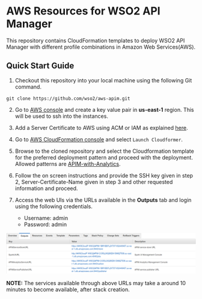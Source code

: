 # AWS Resources for WSO2 API Manager

This repository contains CloudFormation templates to deploy WSO2 API Manager with different profile combinations in Amazon Web Services(AWS).

## Quick Start Guide

1. Checkout this repository into your local machine using the following Git command.
```
git clone https://github.com/wso2/aws-apim.git
```

2. Go to [AWS console](https://console.aws.amazon.com/ec2/v2/home#KeyPairs:sort=keyName) and create a key value pair in **us-east-1** region. This will be used to ssh into the instances.

3. Add a Server Certificate to AWS using ACM or IAM as explained [here](https://docs.aws.amazon.com/IAM/latest/UserGuide/id_credentials_server-certs.html).

4. Go to [AWS CloudFormation console](https://console.aws.amazon.com/cloudformation/home) and select ``Launch Cloudformer``.

5. Browse to the cloned repository and select the Cloudformation template for the preferred deployment pattern and proceed with the deployment.
    <br> Allowed patterns are [APIM-with-Analytics](https://github.com/wso2/aws-apim/tree/master/APIM-with-Analytics).
6. Follow the on screen instructions and provide the SSH key given in step 2, Server-Certificate-Name given in step 3 and other requested information and proceed.

7. Access the web UIs via the URLs available in the **Outputs** tab and login using the following credentials.
   * Username: admin <br>
   * Password: admin

![Successful stack](APIM-with-Analytics/images/stackcreation.png)

**NOTE:** The services available through above URLs may take a around 10 minutes to become available, after stack creation.
